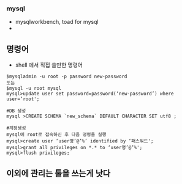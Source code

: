 ### mysql
- mysqlworkbench, toad for mysql
-


## 명령어 
- shell 에서 직접 쓸만한 명령어
```
$mysqladmin -u root -p password new-password
또는
$mysql -u root mysql
mysql>update user set password=password(‘new-password’) where user=’root';

#DB 생성
mysql >CREATE SCHEMA `new_schema` DEFAULT CHARACTER SET utf8 ;

#계정생성
mysql에 root로 접속하신 후 다음 명령을 실행
mysql>create user ‘user명’@’%’ identified by ‘패스워드';
mysql>grant all privileges on *.* to ‘user명’@’%';
mysql>flush privileges;

```

## 이외에 관리는 툴을 쓰는게 낫다
